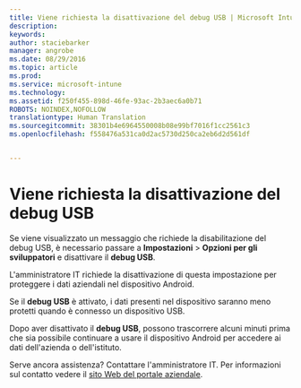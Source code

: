 ```yaml
---
title: Viene richiesta la disattivazione del debug USB | Microsoft Intune
description: 
keywords: 
author: staciebarker
manager: angrobe
ms.date: 08/29/2016
ms.topic: article
ms.prod: 
ms.service: microsoft-intune
ms.technology: 
ms.assetid: f250f455-898d-46fe-93ac-2b3aec6a0b71
ROBOTS: NOINDEX,NOFOLLOW
translationtype: Human Translation
ms.sourcegitcommit: 38301b4e6964550008b08e99bf7016f1cc2561c3
ms.openlocfilehash: f558476a531ca0d2ac5730d250ca2eb6d2d561df


---
```


# Viene richiesta la disattivazione del debug USB

Se viene visualizzato un messaggio che richiede la disabilitazione del debug USB, è necessario passare a **Impostazioni** > **Opzioni per gli sviluppatori** e disattivare il **debug USB**.

L'amministratore IT richiede la disattivazione di questa impostazione per proteggere i dati aziendali nel dispositivo Android.

Se il **debug USB** è attivato, i dati presenti nel dispositivo saranno meno protetti quando è connesso un dispositivo USB.

Dopo aver disattivato il **debug USB**, possono trascorrere alcuni minuti prima che sia possibile continuare a usare il dispositivo Android per accedere ai dati dell'azienda o dell'istituto.

Serve ancora assistenza? Contattare l'amministratore IT. Per informazioni sul contatto vedere il [sito Web del portale aziendale](http://portal.manage.microsoft.com).





<!--HONumber=Aug16_HO5-->


